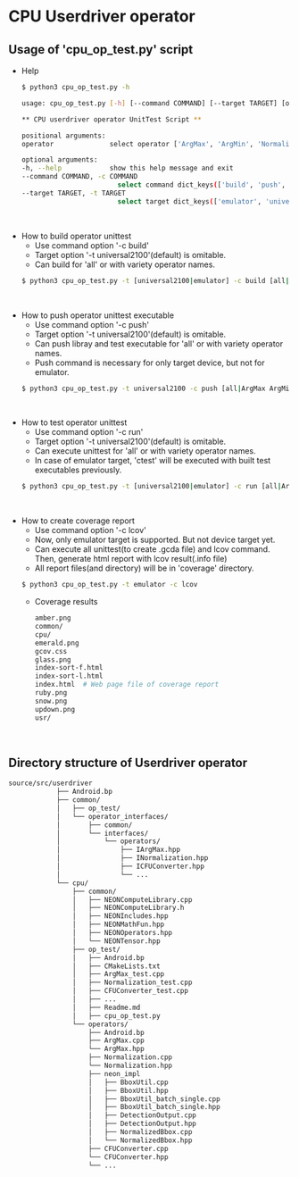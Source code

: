 # CPU Userdriver operator

## Usage of 'cpu_op_test.py' script
- Help
    ```bash
    $ python3 cpu_op_test.py -h

    usage: cpu_op_test.py [-h] [--command COMMAND] [--target TARGET] [operator [operator ...]]

    ** CPU userdriver operator UnitTest Script **

    positional arguments:
    operator              select operator ['ArgMax', 'ArgMin', 'Normalization', 'AsymmDequantization', 'ProcessAsymmQuantization', 'CFUConverteruantization', 'Quantization'] # It can be changed by implementing tests

    optional arguments:
    -h, --help            show this help message and exit
    --command COMMAND, -c COMMAND
                            select command dict_keys(['build', 'push', 'run', 'lcov'])  # default: run
    --target TARGET, -t TARGET
                            select target dict_keys(['emulator', 'universal2100'])      # default: universal2100
    ```
&nbsp;
- How to build operator unittest
    - Use command option '-c build'
    - Target option '-t universal2100'(default) is omitable.
    - Can build for 'all' or with variety operator names.
    ```bash
    $ python3 cpu_op_test.py -t [universal2100|emulator] -c build [all|ArgMax ArgMin ...]
    ```
&nbsp;
- How to push operator unittest executable
    - Use command option '-c push'
    - Target option '-t universal2100'(default) is omitable.
    - Can push libray and test executable for 'all' or with variety operator names.
    - Push command is necessary for only target device, but not for emulator.
    ```bash
    $ python3 cpu_op_test.py -t universal2100 -c push [all|ArgMax ArgMin ...]
    ```
&nbsp;
- How to test operator unittest
    - Use command option '-c run'
    - Target option '-t universal2100'(default) is omitable.
    - Can execute unittest for 'all' or with variety operator names.
    - In case of emulator target, 'ctest' will be executed with built test executables previously.
    ```bash
    $ python3 cpu_op_test.py -t [universal2100|emulator] -c run [all|ArgMax ArgMin ...]
    ```
&nbsp;
- How to create coverage report
    - Use command option '-c lcov'
    - Now, only emulator target is supported. But not device target yet.
    - Can execute all unittest(to create .gcda file) and lcov command. Then, generate html report with lcov result(.info file)
    - All report files(and directory) will be in 'coverage' directory.
    ```bash
    $ python3 cpu_op_test.py -t emulator -c lcov
    ```
    - Coverage results
        ```bash
        amber.png
        common/
        cpu/
        emerald.png
        gcov.css
        glass.png
        index-sort-f.html
        index-sort-l.html
        index.html  # Web page file of coverage report
        ruby.png
        snow.png
        updown.png
        usr/
        ```
&nbsp;
## Directory structure of Userdriver operator
```bash
source/src/userdriver
            ├── Android.bp
            ├── common/
            │   ├── op_test/
            │   └── operator_interfaces/
            │       ├── common/
            │       └── interfaces/
            │           └── operators/
            │               ├── IArgMax.hpp
            │               ├── INormalization.hpp
            │               ├── ICFUConverter.hpp
            │               └── ...
            └── cpu/
                ├── common/
                │   ├── NEONComputeLibrary.cpp
                │   ├── NEONComputeLibrary.h
                │   ├── NEONIncludes.hpp
                │   ├── NEONMathFun.hpp
                │   ├── NEONOperators.hpp
                │   └── NEONTensor.hpp
                ├── op_test/
                │   ├── Android.bp
                │   ├── CMakeLists.txt
                │   ├── ArgMax_test.cpp
                │   ├── Normalization_test.cpp
                │   ├── CFUConverter_test.cpp
                │   ├── ...
                │   ├── Readme.md
                │   ├── cpu_op_test.py
                └── operators/
                    ├── Android.bp
                    ├── ArgMax.cpp
                    └── ArgMax.hpp
                    ├── Normalization.cpp
                    └── Normalization.hpp
                    ├── neon_impl
                    │   ├── BboxUtil.cpp
                    │   ├── BboxUtil.hpp
                    │   ├── BboxUtil_batch_single.cpp
                    │   ├── BboxUtil_batch_single.hpp
                    │   ├── DetectionOutput.cpp
                    │   ├── DetectionOutput.hpp
                    │   ├── NormalizedBbox.cpp
                    │   └── NormalizedBbox.hpp
                    ├── CFUConverter.cpp
                    └── CFUConverter.hpp
                    └── ...
```
